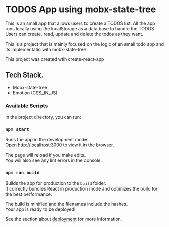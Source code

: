 # TODOS App using mobx-state-tree

This is an small app that allows users to create a TODOS list.
All the app runs locally using the localStorage as a data base to handle the TODOS
Users can create, read, update and delete the todos as they want.

This is a project that is mainly focused on the logic of an small todo app and its implementatio with mobx-state-tree.

This project was created wtih create-react-app

## Tech Stack. 

- Mobx-state-tree
- Emotion (CSS_IN_JS)

### Available Scripts

In the project directory, you can run:

### `npm start`

Runs the app in the development mode.\
Open [http://localhost:3000](http://localhost:3000) to view it in the browser.

The page will reload if you make edits.\
You will also see any lint errors in the console.

### `npm run build`

Builds the app for production to the `build` folder.\
It correctly bundles React in production mode and optimizes the build for the best performance.

The build is minified and the filenames include the hashes.\
Your app is ready to be deployed!

See the section about [deployment](https://facebook.github.io/create-react-app/docs/deployment) for more information.
